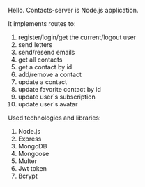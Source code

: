 Hello. Сontacts-server is Node.js application.

It implements routes to:

1. register/login/get the current/logout user
2. send letters
3. send/resend emails
4. get all contacts
5. get a contact by id
6. add/remove a contact
7. update a contact
8. update favorite contact by id
9. update user`s subscription
10. update user`s avatar

Used technologies and libraries:

1. Node.js
2. Express
3. MongoDB
4. Mongoose
5. Multer
6. Jwt token
7. Bcrypt
